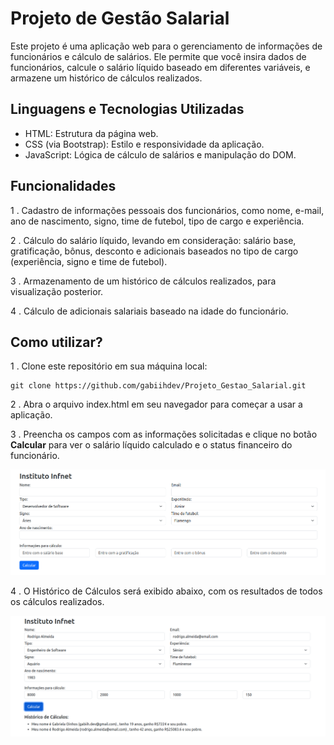 # Projeto de Gestão Salarial

Este projeto é uma aplicação web para o gerenciamento de informações de funcionários e cálculo de salários. Ele permite que você insira dados de funcionários, calcule o salário líquido baseado em diferentes variáveis, e armazene um histórico de cálculos realizados.

## Linguagens e Tecnologias Utilizadas
- HTML: Estrutura da página web.
- CSS (via Bootstrap): Estilo e responsividade da aplicação.
- JavaScript: Lógica de cálculo de salários e manipulação do DOM.

## Funcionalidades

1 . Cadastro de informações pessoais dos funcionários, como nome, e-mail, ano de nascimento, signo, time de futebol, tipo de cargo e experiência.

2 . Cálculo do salário líquido, levando em consideração: salário base, gratificação, bônus, desconto e adicionais baseados no tipo de cargo (experiência, signo e time de futebol).

3 . Armazenamento de um histórico de cálculos realizados, para visualização posterior.

4 . Cálculo de adicionais salariais baseado na idade do funcionário.


## Como utilizar?

1 . Clone este repositório em sua máquina local:

```
git clone https://github.com/gabiihdev/Projeto_Gestao_Salarial.git
```

2 . Abra o arquivo index.html em seu navegador para começar a usar a aplicação.

3 . Preencha os campos com as informações solicitadas e clique no botão **Calcular** para ver o salário líquido calculado e o status financeiro do funcionário.

![Página Inicial](screenshots/inicio.png)

4 . O Histórico de Cálculos será exibido abaixo, com os resultados de todos os cálculos realizados.

![Histórico](screenshots/historico.png)